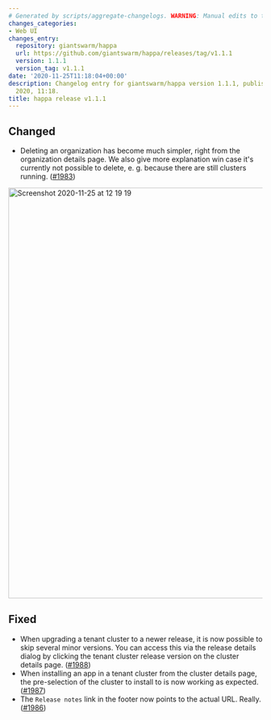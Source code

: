 ```yaml
---
# Generated by scripts/aggregate-changelogs. WARNING: Manual edits to this files will be overwritten.
changes_categories:
- Web UI
changes_entry:
  repository: giantswarm/happa
  url: https://github.com/giantswarm/happa/releases/tag/v1.1.1
  version: 1.1.1
  version_tag: v1.1.1
date: '2020-11-25T11:18:04+00:00'
description: Changelog entry for giantswarm/happa version 1.1.1, published on 25 November
  2020, 11:18.
title: happa release v1.1.1
---
```


## Changed

- Deleting an organization has become much simpler, right from the organization details page. We also give more explanation win case it's currently not possible to delete, e. g. because there are still clusters running. ([#1983](https://github.com/giantswarm/happa/pull/1983))

<img width="813" alt="Screenshot 2020-11-25 at 12 19 19" src="https://user-images.githubusercontent.com/273727/100221102-83176080-2f18-11eb-88d8-ab7ceed5b916.png">

## Fixed

- When upgrading a tenant cluster to a newer release, it is now possible to skip several minor versions. You can access this via the release details dialog by clicking the tenant cluster release version on the cluster details page.  ([#1988](https://github.com/giantswarm/happa/pull/1988))
- When installing an app in a tenant cluster from the cluster details page, the pre-selection of the cluster to install to is now working as expected. ([#1987](https://github.com/giantswarm/happa/pull/1987))
- The `Release notes` link in the footer now points to the actual URL. Really. ([#1986](https://github.com/giantswarm/happa/pull/1986))
